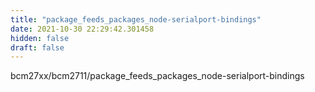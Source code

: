 ```yaml
---
title: "package_feeds_packages_node-serialport-bindings"
date: 2021-10-30 22:29:42.301458
hidden: false
draft: false
---
```


bcm27xx/bcm2711/package_feeds_packages_node-serialport-bindings


